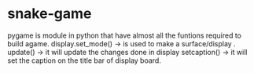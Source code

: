 # snake-game
pygame is module in python that have almost all the funtions required to build agame.
display.set_mode() -> is used to make a surface/display .
update() -> it will update the changes done in display
setcaption() -> it will set the caption  on the title bar of display board.

